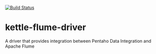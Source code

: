 [![Build Status](https://travis-ci.org/ITXpander/kettle-flume-driver.svg?branch=master)](https://travis-ci.org/ITXpander/kettle-flume-driver)

kettle-flume-driver
=================

A driver that provides integration between Pentaho Data Integration and Apache Flume

